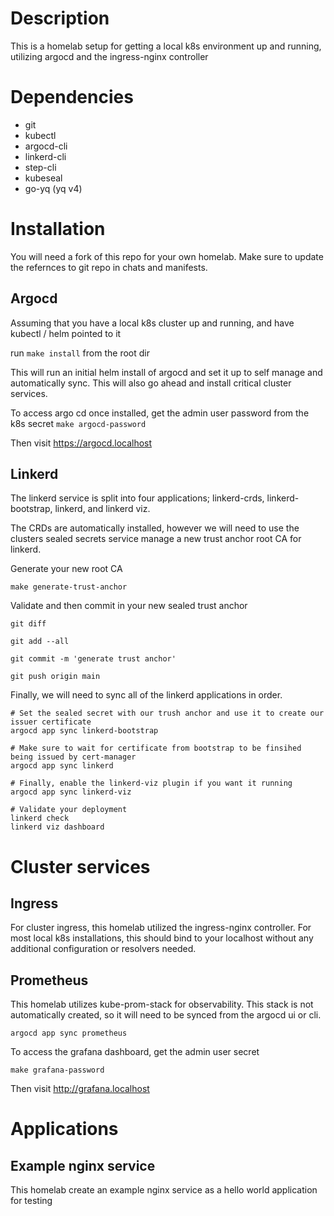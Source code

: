 # Description
This is a homelab setup for getting a local k8s environment up and running, utilizing argocd and the ingress-nginx controller

# Dependencies
- git
- kubectl
- argocd-cli
- linkerd-cli
- step-cli
- kubeseal
- go-yq (yq v4)

# Installation
You will need a fork of this repo for your own homelab. Make sure to update the refernces to git repo in chats and manifests.

## Argocd
Assuming that you have a local k8s cluster up and running, and have kubectl / helm pointed to it

run `make install` from the root dir

This will run an initial helm install of argocd and set it up to self manage and automatically sync.
This will also go ahead and install critical cluster services.

To access argo cd once installed, get the admin user password from the k8s secret `make argocd-password`

Then visit https://argocd.localhost 

## Linkerd
The linkerd service is split into four applications; linkerd-crds, linkerd-bootstrap, linkerd, and linkerd viz.

The CRDs are automatically installed, however we will need to use the clusters sealed secrets service manage a new trust anchor root CA for linkerd.

Generate your new root CA
```
make generate-trust-anchor

```

Validate and then commit in your new sealed trust anchor 
```
git diff

git add --all

git commit -m 'generate trust anchor'

git push origin main
```

Finally, we will need to sync all of the linkerd applications in order.
```
# Set the sealed secret with our trush anchor and use it to create our issuer certificate
argocd app sync linkerd-bootstrap

# Make sure to wait for certificate from bootstrap to be finsihed being issued by cert-manager
argocd app sync linkerd

# Finally, enable the linkerd-viz plugin if you want it running
argocd app sync linkerd-viz

# Validate your deployment
linkerd check
linkerd viz dashboard
```

# Cluster services
## Ingress
For cluster ingress, this homelab utilized the ingress-nginx controller. For most local k8s installations, this should bind to your localhost without any additional configuration or resolvers needed.

## Prometheus
This homelab utilizes kube-prom-stack for observability. This stack is not automatically created, so it will need to be synced from the argocd ui or cli.
```
argocd app sync prometheus
```

To access the grafana dashboard, get the admin user secret
```
make grafana-password
```

Then visit http://grafana.localhost

# Applications
## Example nginx service
This homelab create an example nginx service as a hello world application for testing
 
